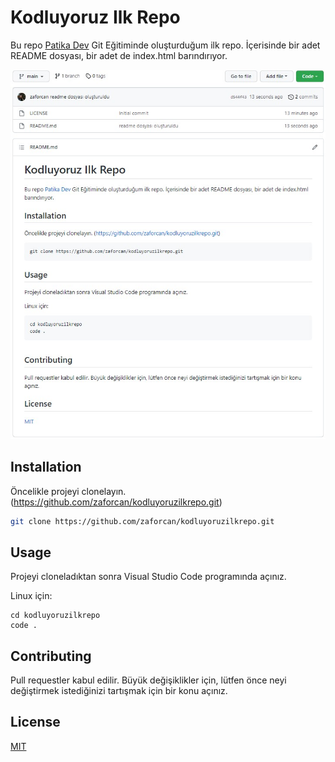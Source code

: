 # Kodluyoruz Ilk Repo

Bu repo [Patika Dev](https://patika.dev) Git Eğitiminde oluşturduğum ilk repo. İçerisinde bir adet README dosyası, bir adet de index.html barındırıyor.

![github](img/git.jpg)

## Installation

Öncelikle projeyi clonelayın. (https://github.com/zaforcan/kodluyoruzilkrepo.git)

```bash
git clone https://github.com/zaforcan/kodluyoruzilkrepo.git
```

## Usage

Projeyi cloneladıktan sonra Visual Studio Code programında açınız.

Linux için:
```linux
cd kodluyoruzilkrepo
code .
```

## Contributing
Pull requestler kabul edilir. Büyük değişiklikler için, lütfen önce neyi değiştirmek istediğinizi tartışmak için bir konu açınız.


## License
[MIT](https://choosealicense.com/licenses/mit/)